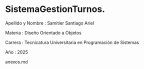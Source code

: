 # SistemaGestionTurnos.
<p> Apellido y Nombre : Samitier Santiago Ariel </p>
<p> Materia : Diseño Orientado a Objetos </p>
<p> Carrera : Tecnicatura Universitaria en Programación de Sistemas </p>
<p>Año : 2025 </p>
anexos.md
